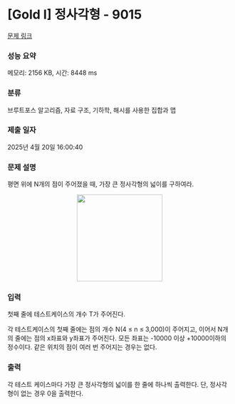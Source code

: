 # [Gold I] 정사각형 - 9015 

[문제 링크](https://www.acmicpc.net/problem/9015) 

### 성능 요약

메모리: 2156 KB, 시간: 8448 ms

### 분류

브루트포스 알고리즘, 자료 구조, 기하학, 해시를 사용한 집합과 맵

### 제출 일자

2025년 4월 20일 16:00:40

### 문제 설명

<p>평면 위에 N개의 점이 주어졌을 때, 가장 큰 정사각형의 넓이를 구하여라.</p>

<p style="text-align: center;"><img alt="" src="https://www.acmicpc.net/upload/images2/square.png" style="font-size:medium; height:195px; text-align:center; width:192px"></p>

### 입력 

 <p>첫째 줄에 테스트케이스의 개수 T가 주어진다.</p>

<p>각 테스트케이스의 첫째 줄에는 점의 개수 N(4 ≤ n ≤ 3,000)이 주어지고, 이어서 N개의 줄에는 점의 x좌표와 y좌표가 주어진다. 모든 좌표는 -10000 이상 +10000이하의 정수이다. 같은 위치의 점이 여러 번 주어지는 경우는 없다.</p>

### 출력 

 <p>각 테스트 케이스마다 가장 큰 정사각형의 넓이를 한 줄에 하나씩 출력한다. 단, 정사각형이 없는 경우 0을 출력한다.</p>

